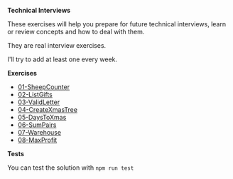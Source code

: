 
**Technical Interviews**

These exercises will help you prepare for future technical interviews, learn or review concepts and how to deal with them.

They are real interview exercises.

I'll try to add at least one every week.

**Exercises**

- [01-SheepCounter](/Exercises/01-SheepCounter/)
- [02-ListGifts](/Exercises/02-ListGifts/)
- [03-ValidLetter](/Exercises/03-ValidLetter/)
- [04-CreateXmasTree](/Exercises/04-CreateXmasTree/)
- [05-DaysToXmas](/Exercises/05-DaysToXmas/)
- [06-SumPairs](/Exercises/06-SumPairs/)
- [07-Warehouse](/Exercises/07-Warehouse/)
- [08-MaxProfit](/Exercises/08-MaxProfit/)


**Tests**

You can test the solution with `npm run test`
